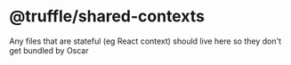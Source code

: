 # @truffle/shared-contexts

Any files that are stateful (eg React context) should live here so they don't
get bundled by Oscar
